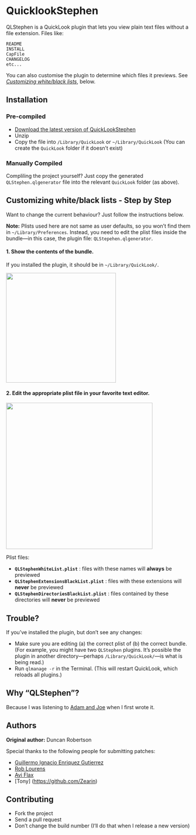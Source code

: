 # QuicklookStephen

QLStephen is a QuickLook plugin that lets you view plain text files without a file extension. Files like:

    README
    INSTALL
    CapFile
    CHANGELOG
    etc...

You can also customise the plugin to determine which files it previews. See [*Customizing white/black lists*](#customizing-whiteblack-lists---step-by-step), below.


## Installation


### Pre-compiled

* [Download the latest version of QuickLookStephen](
  https://github.com/downloads/whomwah/qlstephen/QLStephen.qlgenerator.zip)
* Unzip 
* Copy the file into `/Library/QuickLook` or `~/Library/QuickLook` 
  (You can create the `QuickLook` folder if it doesn’t exist)


### Manually Compiled

Compliling the project yourself? Just copy the generated `QLStephen.qlgenerator` 
file into the relevant `QuickLook` folder (as above).



## Customizing white/black lists - Step by Step

Want to change the current behaviour?  Just follow the instructions below.  

**Note:** 
Plists used here are not same as user defaults, so you won’t find 
them in `~/Library/Preferences`. Instead, you need to edit the plist 
files inside the bundle—in this case, the plugin file: 
`QLStepehen.qlgenerator`.


#### 1. Show the contents of the bundle.

If you installed the plugin, it should be in `~/Library/QuickLook/`.

<a href="http://a.yfrog.com/img740/933/tipb.png"><img src="http://a.yfrog.com/img740/933/tipb.png" width="300"/></a>


#### 2. Edit the appropriate plist file in your favorite text editor.

<a href="http://a.yfrog.com/img878/3563/hd9w.png"><img src="http://a.yfrog.com/img878/3563/hd9w.png" width="400"/></a>

Plist files:

* **`QLStephenWhiteList.plist`** : files with these names will **always** be previewed
* **`QLStephenExtensionsBlackList.plist`** : files with these extensions will **never** be previewed
* **`QLStephenDirectoriesBlackList.plist`** : files contained by these directories will **never** be previewed


## Trouble?

If you’ve installed the plugin, but don’t see any changes:

- Make sure you are editing (a) the correct plist of (b) the correct bundle. 
  (For example, you might have two `QLStephen` plugins. It’s possible the plugin in 
   another directory—perhaps `/Library/QuickLook/`—is what is being read.)
- Run `qlmanage -r` in the Terminal. (This will restart QuickLook, which reloads all plugins.)


## Why “QLStephen”?

Because I was listening to [Adam and Joe](http://www.bbc.co.uk/blogs/adamandjoe/2009/06/test-1.shtml) when I first wrote it.


## Authors

**Original author:** Duncan Robertson

Special thanks to the following people for submitting patches:

* [Guillermo Ignacio Enriquez Gutierrez](https://github.com/nacho4d)
* [Rob Lourens](https://github.com/roblourens)
* [Avi Flax](https://github.com/aviflax)
* [Tony] (https://github.com/Zearin)


## Contributing

* Fork the project
* Send a pull request
* Don’t change the build number (I’ll do that when I release a new version)
